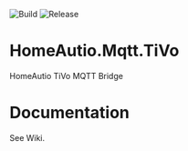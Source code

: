 ![Build](https://github.com/i8beef/HomeAutio.Mqtt.TiVo/actions/workflows/build.yml/badge.svg?branch=master)
![Release](https://github.com/i8beef/HomeAutio.Mqtt.TiVo/actions/workflows/release.yml/badge.svg)

# HomeAutio.Mqtt.TiVo
HomeAutio TiVo MQTT Bridge

# Documentation
See Wiki.